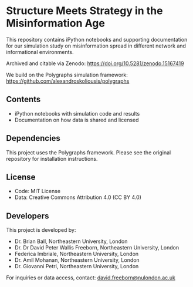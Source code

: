 # Structure Meets Strategy in the Misinformation Age

This repository contains iPython notebooks and supporting documentation for our simulation study on misinformation spread in different network and informational environments.

Archived and citable via Zenodo: https://doi.org/10.5281/zenodo.15167419

We build on the Polygraphs simulation framework: https://github.com/alexandroskoliousis/polygraphs

## Contents

- iPython notebooks with simulation code and results
- Documentation on how data is shared and licensed

## Dependencies

This project uses the Polygraphs framework. Please see the original repository for installation instructions.

## License

- Code: MIT License
- Data: Creative Commons Attribution 4.0 (CC BY 4.0)

## Developers

This project is developed by:

- Dr. Brian Ball, Northeastern University, London
- Dr. Dr David Peter Wallis Freeborn, Northeastern University, London
- Federica Imbriale, Northeastern University, London
- Dr. Amil Mohanan, Northeastern University, London
- Dr. Giovanni Petri, Northeastern University, London

For inquiries or data access, contact: david.freeborn@nulondon.ac.uk
